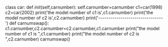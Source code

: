 class car:
  def _init_(self,carnumber):
    self.carnumber=carnumber
c1=car(1998)
c2=car(2002)
print('the model number of c1 is',c1.carnumber)
print('the model number of c2 is',c2.carnumber)
print('--------------------------------')
def carnumswap():
  c1.carnumber,c2.carnumber=c2.carnumber,c1.carnumber
  print("the model number of c1 is ",c1.carnumber)
  print("the model number of c2 is ",c2.carnumber)
carnumswap()
